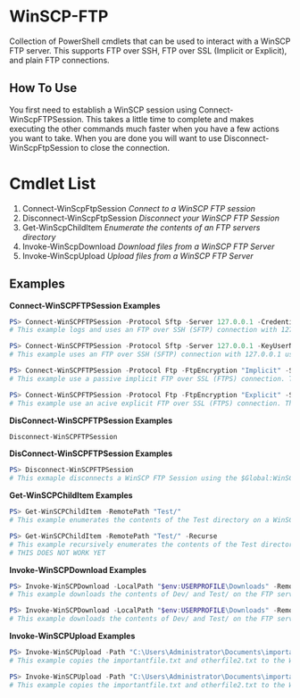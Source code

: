 # WinSCP-FTP
Collection of PowerShell cmdlets that can be used to interact with a WinSCP FTP server. This supports FTP over SSH, FTP over SSL (Implicit or Explicit), and plain FTP connections.

## How To Use
You first need to establish a WinSCP session using Connect-WinScpFTPSession. This takes a little time to complete and makes executing the other commands much faster when you have a few actions you want to take. When you are done you will want to use Disconnect-WinScpFtpSession to close the connection.

# Cmdlet List
1. Connect-WinScpFtpSession *Connect to a WinSCP FTP session*
2. Disconnect-WinScpFtpSession *Disconnect your WinSCP FTP Session*
3. Get-WinScpChildItem *Enumerate the contents of an FTP servers directory*
4. Invoke-WinScpDownload *Download files from a WinSCP FTP Server*
5. Invoke-WinScpUpload *Upload files from a WinSCP FTP Server*

## Examples
**Connect-WinSCPFTPSession Examples** 

```powershell
PS> Connect-WinSCPFTPSession -Protocol Sftp -Server 127.0.0.1 -Credential (Get-Credential) -LogSession
# This example logs and uses an FTP over SSH (SFTP) connection with 127.0.0.1 using a credential object. There is a 15 second timeout to connect to the destination server and any new host keys are automatically accepted

PS> Connect-WinSCPFTPSession -Protocol Sftp -Server 127.0.0.1 -KeyUserName admin -SshPrivateKeyPassPhrase (ConvertTo-SecureString -String "Keypassword123!" -AsPlainText -Force) -SshPrivateKeyPath "C:\Users\admin\.ssh\id_rsa.ppk" -Timeout 15 -HostKeyPolicy AcceptNew -WinScpDllPath "C:\ProgramData\WinSCP\WinSCPnet.dll"
# This example uses an FTP over SSH (SFTP) connection with 127.0.0.1 using a password protected SSH key. There is a 15 second timeout to connect to the destination server and any new host keys are automatically accepted

PS> Connect-WinSCPFTPSession -Protocol Ftp -FtpEncryption "Implicit" -Server 127.0.0.1 -Port 990 -HostKeyPolicy Check -FTPMode Passive -HostKeyPolicy Check -LogSession -LogPath "$env:TEMP\Logs\ftp-session.log"
# This example use a passive implicit FTP over SSL (FTPS) connection. There is a 15 second timeout to connect to the destination server and any new host keys will prompt for confirmation. This also logs the session connections to a custom log location

PS> Connect-WinSCPFTPSession -Protocol Ftp -FtpEncryption "Explicit" -Server 127.0.0.1 -Port 21 -Credential (Get-Credential) -FTPMode Active -Timeout 15 -HostKeyPolicy GiveUpSecurityAndAcceptAny
# This example use an acive explicit FTP over SSL (FTPS) connection. There is a 15 second timeout to connect to the destination server and any new host keys will be ignored
```

**DisConnect-WinSCPFTPSession Examples**
```powershell
Disconnect-WinSCPFTPSession
```

**DisConnect-WinSCPFTPSession Examples**
```powershell
PS> Disconnect-WinSCPFTPSession
# This exmaple disconnects a WinSCP FTP Session using the $Global:WinSCPFTPSession variable which is created by Connect-WinSCPFTPSession
```

**Get-WinSCPChildItem Examples**
```powershell
PS> Get-WinSCPChildItem -RemotePath "Test/"
# This example enumerates the contents of the Test directory on a WinSCP FTP server

PS> Get-WinSCPChildItem -RemotePath "Test/" -Recurse
# This example recursively enumerates the contents of the Test directory on a WinSCP FTP server.
# THIS DOES NOT WORK YET
```

**Invoke-WinSCPDownload Examples**
```powershell
PS> Invoke-WinSCPDownload -LocalPath "$env:USERPROFILE\Downloads" -RemotePath @("Test/","Dev/")
# This example downloads the contents of Dev/ and Test/ on the FTP server to $env:USERPROFILE\Downloads on the local machine

PS> Invoke-WinSCPDownload -LocalPath "$env:USERPROFILE\Downloads" -RemotePath @("Test/","Dev/") -EnumerateDirectory
# This example downloads the contents of Dev/ and Test/ on the FTP server to $env:USERPROFILE\Downloads on the local machine and enumerates the contents of the directories
```

**Invoke-WinSCPUpload Examples**
```powershell
PS> Invoke-WinSCPUpload -Path "C:\Users\Administrator\Documents\importantfile.txt","C:\Users\Administrator\Documents\otherfile2.txt" -Destination "C:\SFTP\Uploads"
# This example copies the importantfile.txt and otherfile2.txt to the WinSCP destination C:\SFTP\Uploads using passive FTP over SSH (SFTP). There is a 15 second timeout to connect to the destination server and any new host keys are automatically accepted

PS> Invoke-WinSCPUpload -Path "C:\Users\Administrator\Documents\importantfile.txt","C:\Users\Administrator\Documents\otherfile2.txt" -Destination "C:\SFTP\Uploads" -EnumerateDirectory
# This example copies the importantfile.txt and otherfile2.txt to the WinSCP destination C:\SFTP\Uploads using passive FTP over SSH (SFTP) and lists the contents of the destination directory. There is a 15 second timeout to connect to the destination server and any new host keys are automatically accepted
```
